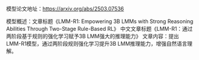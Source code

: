 模型论文地址：https://arxiv.org/abs/2503.07536

模型概述：文章标题《LMM-R1: Empowering 3B LMMs with Strong Reasoning Abilities Through Two-Stage Rule-Based RL》
中文文章标题《LMM-R1：通过两阶段基于规则的强化学习赋予3B LMM强大的推理能力》
文章内容：提出LMM-R1模型，通过两阶段规则强化学习提升3B LMM推理能力，增强自然语言理解。
